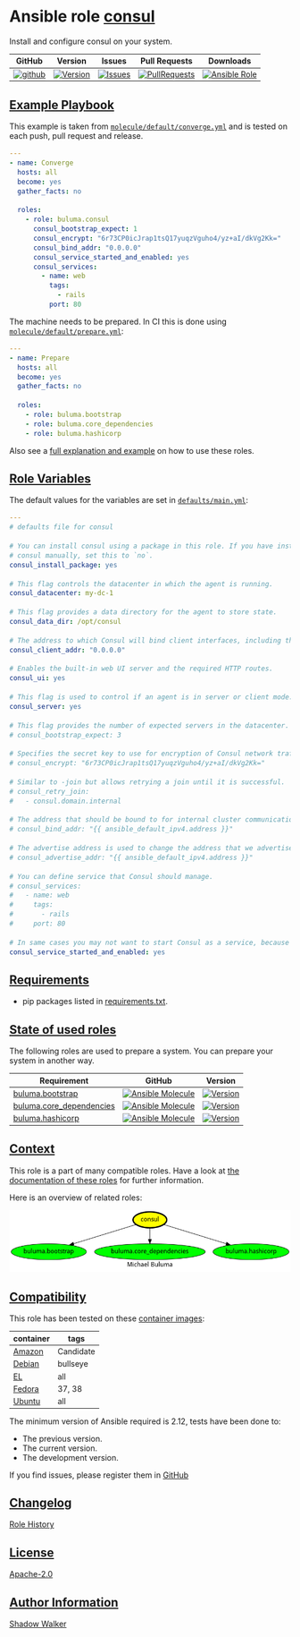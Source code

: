 # Ansible role [consul](https://galaxy.ansible.com/ui/standalone/roles/buluma/consul/documentation)

Install and configure consul on your system.

|GitHub|Version|Issues|Pull Requests|Downloads|
|------|-------|------|-------------|---------|
|[![github](https://github.com/buluma/ansible-role-consul/actions/workflows/molecule.yml/badge.svg)](https://github.com/buluma/ansible-role-consul/actions/workflows/molecule.yml)|[![Version](https://img.shields.io/github/release/buluma/ansible-role-consul.svg)](https://github.com/buluma/ansible-role-consul/releases/)|[![Issues](https://img.shields.io/github/issues/buluma/ansible-role-consul.svg)](https://github.com/buluma/ansible-role-consul/issues/)|[![PullRequests](https://img.shields.io/github/issues-pr-closed-raw/buluma/ansible-role-consul.svg)](https://github.com/buluma/ansible-role-consul/pulls/)|[![Ansible Role](https://img.shields.io/ansible/role/d/buluma/consul)](https://galaxy.ansible.com/ui/standalone/roles/buluma/consul/documentation)|

## [Example Playbook](#example-playbook)

This example is taken from [`molecule/default/converge.yml`](https://github.com/buluma/ansible-role-consul/blob/master/molecule/default/converge.yml) and is tested on each push, pull request and release.

```yaml
---
- name: Converge
  hosts: all
  become: yes
  gather_facts: no

  roles:
    - role: buluma.consul
      consul_bootstrap_expect: 1
      consul_encrypt: "6r73CP0icJrap1tsQ17yuqzVguho4/yz+aI/dkVg2Kk="
      consul_bind_addr: "0.0.0.0"
      consul_service_started_and_enabled: yes
      consul_services:
        - name: web
          tags:
            - rails
          port: 80
```

The machine needs to be prepared. In CI this is done using [`molecule/default/prepare.yml`](https://github.com/buluma/ansible-role-consul/blob/master/molecule/default/prepare.yml):

```yaml
---
- name: Prepare
  hosts: all
  become: yes
  gather_facts: no

  roles:
    - role: buluma.bootstrap
    - role: buluma.core_dependencies
    - role: buluma.hashicorp
```

Also see a [full explanation and example](https://buluma.github.io/how-to-use-these-roles.html) on how to use these roles.

## [Role Variables](#role-variables)

The default values for the variables are set in [`defaults/main.yml`](https://github.com/buluma/ansible-role-consul/blob/master/defaults/main.yml):

```yaml
---
# defaults file for consul

# You can install consul using a package in this role. If you have installed
# consul manually, set this to `no`.
consul_install_package: yes

# This flag controls the datacenter in which the agent is running.
consul_datacenter: my-dc-1

# This flag provides a data directory for the agent to store state.
consul_data_dir: /opt/consul

# The address to which Consul will bind client interfaces, including the HTTP and DNS servers
consul_client_addr: "0.0.0.0"

# Enables the built-in web UI server and the required HTTP routes.
consul_ui: yes

# This flag is used to control if an agent is in server or client mode.
consul_server: yes

# This flag provides the number of expected servers in the datacenter.
# consul_bootstrap_expect: 3

# Specifies the secret key to use for encryption of Consul network traffic.
# consul_encrypt: "6r73CP0icJrap1tsQ17yuqzVguho4/yz+aI/dkVg2Kk="

# Similar to -join but allows retrying a join until it is successful.
# consul_retry_join:
#   - consul.domain.internal

# The address that should be bound to for internal cluster communications.
# consul_bind_addr: "{{ ansible_default_ipv4.address }}"

# The advertise address is used to change the address that we advertise to other nodes in the cluster.
# consul_advertise_addr: "{{ ansible_default_ipv4.address }}"

# You can define service that Consul should manage.
# consul_services:
#   - name: web
#     tags:
#       - rails
#     port: 80

# In same cases you may not want to start Consul as a service, because you are "bootstrapping" for example.
consul_service_started_and_enabled: yes
```

## [Requirements](#requirements)

- pip packages listed in [requirements.txt](https://github.com/buluma/ansible-role-consul/blob/master/requirements.txt).

## [State of used roles](#state-of-used-roles)

The following roles are used to prepare a system. You can prepare your system in another way.

| Requirement | GitHub | Version |
|-------------|--------|--------|
|[buluma.bootstrap](https://galaxy.ansible.com/buluma/bootstrap)|[![Ansible Molecule](https://github.com/buluma/ansible-role-bootstrap/actions/workflows/molecule.yml/badge.svg)](https://github.com/buluma/ansible-role-bootstrap/actions/workflows/molecule.yml)|[![Version](https://img.shields.io/github/release/buluma/ansible-role-bootstrap.svg)](https://github.com/shadowwalker/ansible-role-bootstrap)|
|[buluma.core_dependencies](https://galaxy.ansible.com/buluma/core_dependencies)|[![Ansible Molecule](https://github.com/buluma/ansible-role-core_dependencies/actions/workflows/molecule.yml/badge.svg)](https://github.com/buluma/ansible-role-core_dependencies/actions/workflows/molecule.yml)|[![Version](https://img.shields.io/github/release/buluma/ansible-role-core_dependencies.svg)](https://github.com/shadowwalker/ansible-role-core_dependencies)|
|[buluma.hashicorp](https://galaxy.ansible.com/buluma/hashicorp)|[![Ansible Molecule](https://github.com/buluma/ansible-role-hashicorp/actions/workflows/molecule.yml/badge.svg)](https://github.com/buluma/ansible-role-hashicorp/actions/workflows/molecule.yml)|[![Version](https://img.shields.io/github/release/buluma/ansible-role-hashicorp.svg)](https://github.com/shadowwalker/ansible-role-hashicorp)|

## [Context](#context)

This role is a part of many compatible roles. Have a look at [the documentation of these roles](https://buluma.github.io/) for further information.

Here is an overview of related roles:

![dependencies](https://raw.githubusercontent.com/buluma/ansible-role-consul/png/requirements.png "Dependencies")

## [Compatibility](#compatibility)

This role has been tested on these [container images](https://hub.docker.com/u/buluma):

|container|tags|
|---------|----|
|[Amazon](https://hub.docker.com/repository/docker/buluma/amazonlinux/general)|Candidate|
|[Debian](https://hub.docker.com/repository/docker/buluma/debian/general)|bullseye|
|[EL](https://hub.docker.com/repository/docker/buluma/enterpriselinux/general)|all|
|[Fedora](https://hub.docker.com/repository/docker/buluma/fedora/general)|37, 38|
|[Ubuntu](https://hub.docker.com/repository/docker/buluma/ubuntu/general)|all|

The minimum version of Ansible required is 2.12, tests have been done to:

- The previous version.
- The current version.
- The development version.

If you find issues, please register them in [GitHub](https://github.com/buluma/ansible-role-consul/issues)

## [Changelog](#changelog)

[Role History](https://github.com/buluma/ansible-role-consul/blob/master/CHANGELOG.md)

## [License](#license)

[Apache-2.0](https://github.com/buluma/ansible-role-consul/blob/master/LICENSE)

## [Author Information](#author-information)

[Shadow Walker](https://buluma.github.io/)
